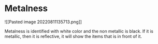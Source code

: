 # Metalness
![[Pasted image 20220811135713.png]]

Metalness is identified with white color and the non metallic is black. If it is metallic, then it is reflective, it will show the items that is in front of it.